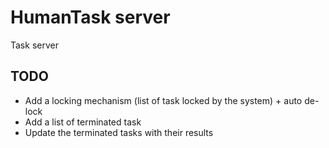 # HumanTask server

Task server




## TODO

 * Add a locking mechanism (list of task locked by the system) + auto de-lock
 * Add a list of terminated task
 * Update the terminated tasks with their results
